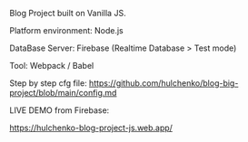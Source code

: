 Blog Project built on Vanilla JS.

Platform environment: Node.js

DataBase Server: Firebase (Realtime Database > Test mode)

Tool: Webpack / Babel

Step by step cfg file: https://github.com/hulchenko/blog-big-project/blob/main/config.md

LIVE DEMO from Firebase:

https://hulchenko-blog-project-js.web.app/

